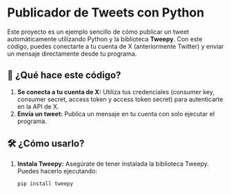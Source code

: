 # Publicador de Tweets con Python

Este proyecto es un ejemplo sencillo de cómo publicar un tweet automáticamente utilizando Python y la biblioteca **Tweepy**. Con este código, puedes conectarte a tu cuenta de X (anteriormente Twitter) y enviar un mensaje directamente desde tu programa.

## 🚀 ¿Qué hace este código?

1. **Se conecta a tu cuenta de X:** Utiliza tus credenciales (consumer key, consumer secret, access token y access token secret) para autenticarte en la API de X.
2. **Envía un tweet:** Publica un mensaje en tu cuenta con solo ejecutar el programa.

## 🛠️ ¿Cómo usarlo?

1. **Instala Tweepy:** Asegúrate de tener instalada la biblioteca Tweepy. Puedes hacerlo ejecutando:
   ```bash
   pip install tweepy
